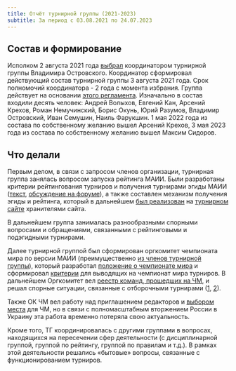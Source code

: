 ```yaml
---
title: Отчёт турнирной группы (2021-2023)
subtitle: За период с 03.08.2021 по 24.07.2023
---
```


## Состав и формирование

Исполком 2 августа 2021 года [выбрал](https://forum.znatoki.site/t/rezultaty-golosovaniya-ispolkoma/1638) координатором турнирной группы Владимира Островского. Координатор сформировал действующий состав турнирной группы 3 августа 2021 года. Срок полномочий координатора - 2 года с момента избрания. Группа действует на основании [этого регламента](https://www.maii.li/docs/2021-07-25-reglament-turnirnoj-rabochej-gruppy/). Изначально в состав входили десять человек: Андрей Волыхов, Евгений Кан, Арсений Крехов, Роман Немучинский, Борис Окунь, Юрий Разумов, Владимир Островский, Иван Семушин, Наиль Фарукшин. 1 мая 2022 года из состава по собственному желанию вышел Арсений Крехов, 3 мая 2023 года из состава по собственному желанию вышел Максим Сидоров.

## Что делали

Первым делом, в связи с запросом членов организации, турнирная группа занялась вопросом запуска рейтинга МАИИ. Были разработаны критерии рейтингования турниров и получения турнирами эгиды МАИИ ([текст](https://docs.google.com/document/d/1TdvX7w0h_hf1Pr16w3QaQTYKfyPKC3TCAiyOnMNtUrU/edit#heading=h.1yit06muiehl), [обсуждение на форуме](https://forum.znatoki.site/t/egida-i-rejting-maii-obsuzhdenie-proekta-polozheniya/1657)), а также составлен механизм получения эгиды и рейтинга, который в дальнейшем [был реализован](https://t.me/tznatoki/40) на [турнирном сайте](http://rating.chgk.info/) хранителями сайта.

В дальнейшем группа занималась разнообразными спорными вопросами и обращениями, связанными с рейтинговыми и подэгидными турнирами.

Далее турнирной группой был сформирован оргкомитет чемпионата мира по версии МАИИ (преимущественно [из членов турнирной группы](https://www.maii.li/p/tournaments#chm-maii)), который разработал [положение о чемпионате мира](https://www.maii.li/docs/2022-01-06-polozhenie-o-chempionate-mira/) и сформировал [критерии](https://www.maii.li/docs/2022-01-06-polozhenie-o-chempionate-mira/#7) для выводящих на чемпионат мира турниров. В дальнейшем Оргкомитет вел [реестр команд, прошедших на ЧМ](https://docs.google.com/spreadsheets/d/1Ex7yJibTwEewUS2m74bK2iAPpovrsVMUNVABz7vOQAA/edit#gid=0), и решал спорные ситуации, связанные с отборочными турнирами ([1](https://t.me/worldchamp_maii/34), [2](https://t.me/worldchamp_maii/47)).

Также ОК ЧМ вел работу над приглашением редакторов и [выбором места](https://t.me/worldchamp_maii/13) для ЧМ, но в связи с полномасштабным вторжением России в Украину эта работа временно потеряла свою актуальность.

Кроме того, ТГ координировалась с другими группами в вопросах, находящихся на пересечении сфер деятельности (с дисциплинарной группой, группой по рейтингу, группой по правилам и т.д.). В рамках этой деятельности решались «бытовые» вопросы, связанные с функционированием турниров.
